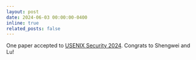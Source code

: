 ```yaml
---
layout: post
date: 2024-06-03 00:00:00-0400
inline: true
related_posts: false
---
```


One paper accepted to [USENIX Security 2024](https://www.usenix.org/conference/usenixsecurity24/). Congrats to Shengwei and Lu!
